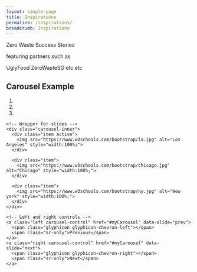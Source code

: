 ```yaml
---
layout: simple-page
title: Inspirations
permalink: /inspirations/
breadcrumb: Inspirations
---
```


Zero Waste Success Stories 

featuring partners such as 

UglyFood
ZeroWasteSG
etc etc




 <meta name="viewport" content="width=device-width, initial-scale=1">
 <script src="https://ajax.googleapis.com/ajax/libs/jquery/3.3.1/jquery.min.js"></script>
 <script src="https://maxcdn.bootstrapcdn.com/bootstrap/3.3.7/js/bootstrap.min.js"></script>


<div class="container">
  <h2>Carousel Example</h2>  
  <div id="myCarousel" class="carousel slide" data-ride="carousel">
    <!-- Indicators -->
    <ol class="carousel-indicators">
      <li data-target="#myCarousel" data-slide-to="0" class="active"></li>
      <li data-target="#myCarousel" data-slide-to="1"></li>
      <li data-target="#myCarousel" data-slide-to="2"></li>
    </ol>

    <!-- Wrapper for slides -->
    <div class="carousel-inner">
      <div class="item active">
        <img src="https://www.w3schools.com/bootstrap/la.jpg" alt="Los Angeles" style="width:100%;">
      </div>

      <div class="item">
        <img src="https://www.w3schools.com/bootstrap/chicago.jpg" alt="Chicago" style="width:100%;">
      </div>
    
      <div class="item">
        <img src="https://www.w3schools.com/bootstrap/ny.jpg" alt="New york" style="width:100%;">
      </div>
    </div>

    <!-- Left and right controls -->
    <a class="left carousel-control" href="#myCarousel" data-slide="prev">
      <span class="glyphicon glyphicon-chevron-left"></span>
      <span class="sr-only">Previous</span>
    </a>
    <a class="right carousel-control" href="#myCarousel" data-slide="next">
      <span class="glyphicon glyphicon-chevron-right"></span>
      <span class="sr-only">Next</span>
    </a>
  </div>
</div>


